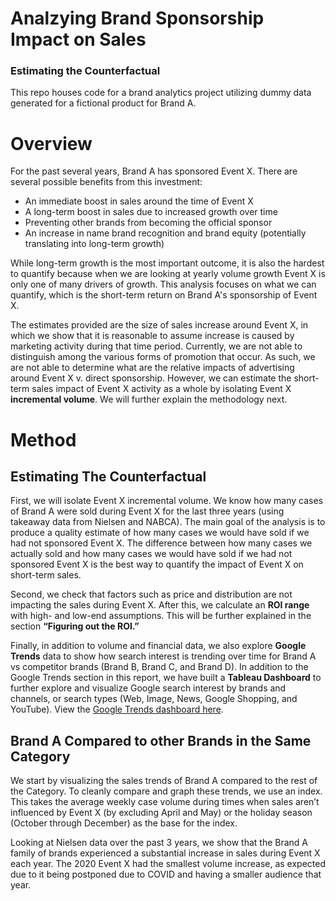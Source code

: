# Analzying Brand Sponsorship Impact on Sales
### Estimating the Counterfactual

This repo houses code for a brand analytics project utilizing dummy data generated for a fictional product for Brand A.

# Overview
For the past several years, Brand A has sponsored Event X. There are several possible benefits from this investment:

* An immediate boost in sales around the time of Event X
* A long-term boost in sales due to increased growth over time
* Preventing other brands from becoming the official sponsor
* An increase in name brand recognition and brand equity (potentially translating into long-term growth)

While long-term growth is the most important outcome, it is also the hardest to quantify because when we are looking at yearly volume growth Event X is only one of many drivers of growth. This analysis focuses on what we can quantify, which is the short-term return on Brand A's sponsorship of Event X.

The estimates provided are the size of sales increase around Event X, in which we show that it is reasonable to assume increase is caused by marketing activity during that time period. Currently, we are not able to distinguish among the various forms of promotion that occur. As such, we are not able to determine what are the relative impacts of advertising around Event X v. direct sponsorship. However, we can estimate the short-term sales impact of Event X activity as a whole by isolating Event X **incremental volume**. We will further explain the methodology next.


# Method
## Estimating The Counterfactual
First, we will isolate Event X incremental volume. We know how many cases of Brand A were sold during Event X for the last three years (using takeaway data from Nielsen and NABCA). The main goal of the analysis is to produce a quality estimate of how many cases we would have sold if we had not sponsored Event X. The difference between how many cases we actually sold and how many cases we would have sold if we had not sponsored Event X is the best way to quantify the impact of Event X on short-term sales.

Second, we check that factors such as price and distribution are not impacting the sales during Event X. After this, we calculate an **ROI range** with high- and low-end assumptions. This will be further explained in the section **“Figuring out the ROI.”**

Finally, in addition to volume and financial data, we also explore **Google Trends** data to show how search interest is trending over time for Brand A vs competitor brands (Brand B, Brand C, and Brand D). In addition to the Google Trends section in this report, we have built a **Tableau Dashboard** to further explore and visualize Google search interest by brands and channels, or search types (Web, Image, News, Google Shopping, and YouTube). View the [Google Trends dashboard here](link).

## Brand A Compared to other Brands in the Same Category
We start by visualizing the sales trends of Brand A compared to the rest of the Category. To cleanly compare and graph these trends, we use an index. This takes the average weekly case volume during times when sales aren’t influenced by Event X (by excluding April and May) or the holiday season (October through December) as the base for the index.

Looking at Nielsen data over the past 3 years, we show that the Brand A family of brands experienced a substantial increase in sales during Event X each year. The 2020 Event X had the smallest volume increase, as expected due to it being postponed due to COVID and having a smaller audience that year.
